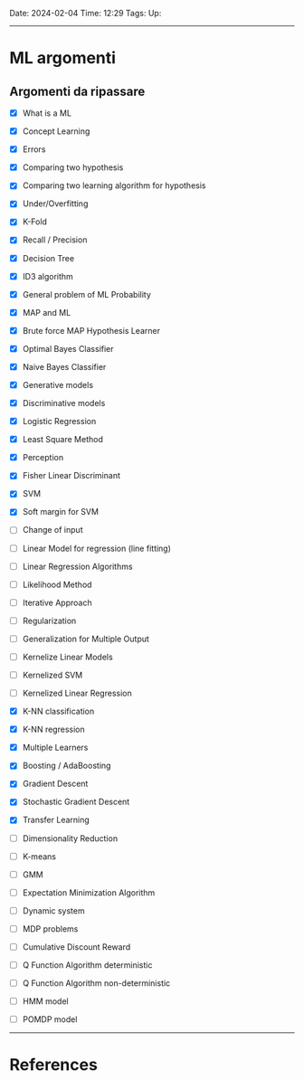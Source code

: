 Date: 2024-02-04
Time: 12:29
Tags:
Up: 

---
# ML argomenti

## Argomenti da ripassare

- [x] What is a ML
- [x] Concept Learning
- [x] Errors
- [x] Comparing two hypothesis
- [x] Comparing two learning algorithm for hypothesis
- [x] Under/Overfitting
- [x] K-Fold
- [x] Recall / Precision
- [x] Decision Tree
- [x] ID3 algorithm
- [x] General problem of ML Probability
- [x] MAP and ML
- [x] Brute force MAP Hypothesis Learner 
- [x] Optimal Bayes Classifier
- [x] Naive Bayes Classifier
- [x] Generative models
- [x] Discriminative models
- [x] Logistic Regression
- [x] Least Square Method
- [x] Perception
- [x] Fisher Linear Discriminant
- [x] SVM
- [x] Soft margin for SVM
- [ ] Change of input
- [ ] Linear Model for regression (line fitting)
- [ ] Linear Regression Algorithms
- [ ] Likelihood Method
- [ ] Iterative Approach
- [ ] Regularization
- [ ] Generalization for Multiple Output
- [ ] Kernelize Linear Models
- [ ] Kernelized SVM
- [ ] Kernelized Linear Regression
- [x] K-NN classification
- [x] K-NN regression
- [x] Multiple Learners
- [x] Boosting / AdaBoosting
- [x] Gradient Descent
- [x] Stochastic Gradient Descent
- [x] Transfer Learning
- [ ] Dimensionality Reduction
- [ ] K-means
- [ ] GMM
- [ ] Expectation Minimization Algorithm
- [ ] Dynamic system
- [ ] MDP problems
- [ ] Cumulative Discount Reward
- [ ] Q Function Algorithm deterministic
- [ ] Q Function Algorithm non-deterministic
- [ ] HMM model
- [ ] POMDP model






---
# References
